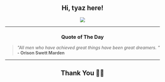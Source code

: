 <h2 align="center"> Hi, tyaz here!</h2>

<p align="center">
<a href="https://github.com/tyazx" alt="github streak"><img src="https://dvst-streak.herokuapp.com/?user=tyazx&theme=tokyonight&fire=DD472C"></a>
</p>

<hr>
<h3 align="center">Quote of The Day</h3>
<p align="center">
<blockquote>
<i>"All men who have achieved great things have been great dreamers. "</i>
<br>
<b>- Orison Swett Marden</b>
</blockquote>
</p>


<hr>
<h2 align="center">Thank You 🙏🏼</h2>
